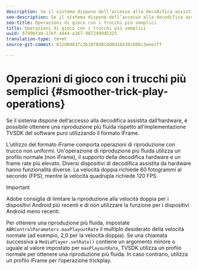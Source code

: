 ```yaml
---
description: Se il sistema dispone dell’accesso alla decodifica assistita dall’hardware, è possibile ottenere una riproduzione più fluida rispetto all’implementazione TVSDK del software puro utilizzando il formato iFrame.
seo-description: Se il sistema dispone dell’accesso alla decodifica assistita dall’hardware, è possibile ottenere una riproduzione più fluida rispetto all’implementazione TVSDK del software puro utilizzando il formato iFrame.
seo-title: Operazioni di gioco con i trucchi più semplici
title: Operazioni di gioco con i trucchi più semplici
uuid: 4749bfa0-17bf-4444-a167-987249945325
translation-type: tm+mt
source-git-commit: 812d04037c3b18f8d8cdd0d18430c686c3eee1ff

---
```



# Operazioni di gioco con i trucchi più semplici {#smoother-trick-play-operations}

Se il sistema dispone dell’accesso alla decodifica assistita dall’hardware, è possibile ottenere una riproduzione più fluida rispetto all’implementazione TVSDK del software puro utilizzando il formato iFrame.

<!--<a id="section_3DBFD7A3D1C7453096D3D3885E786263"></a>-->

L’utilizzo del formato iFrame comporta operazioni di riproduzione con trucco non uniformi. Un&#39;operazione di riproduzione più fluida utilizza un profilo normale (non iFrame), il supporto della decodifica hardware e un frame rate più elevato. Diversi dispositivi di decodifica assistita da hardware hanno funzionalità diverse. La velocità doppia richiede 60 fotogrammi al secondo (FPS), mentre la velocità quadrupla richiede 120 FPS.

>[!IMPORTANT]
>
>Adobe consiglia di limitare la riproduzione alla velocità doppia per i dispositivi Android più recenti e di non utilizzare la funzione per i dispositivi Android meno recenti.

Per ottenere una riproduzione più fluida, impostate `ABRControlParameters.maxPlayoutRate` il multiplo desiderato della velocità normale (ad esempio, 2,0 per la velocità doppia). Se una chiamata successiva a `MediaPlayer.setRate()` contiene un argomento minore o uguale al valore impostato per `maxPlayoutRate`, TVSDK utilizza un profilo normale per ottenere una riproduzione più fluida. In caso contrario, utilizza un profilo iFrame per l’operazione trickplay.
